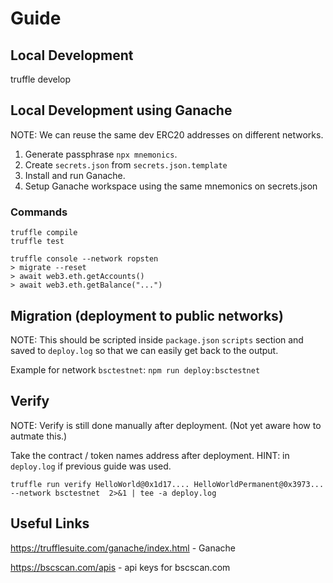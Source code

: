 # Guide

## Local Development

truffle develop

## Local Development using Ganache

NOTE: We can reuse the same dev ERC20 addresses on different networks.

1. Generate passphrase `npx mnemonics`.
1. Create `secrets.json` from `secrets.json.template`
1. Install and run Ganache.
1. Setup Ganache workspace using the same mnemonics on secrets.json

### Commands

    truffle compile
    truffle test

    truffle console --network ropsten
    > migrate --reset
    > await web3.eth.getAccounts()
    > await web3.eth.getBalance("...")

## Migration (deployment to public networks)

NOTE: This should be scripted inside `package.json` `scripts` section and saved to `deploy.log` so that we can easily get back to the output.

Example for network `bsctestnet`: `npm run deploy:bsctestnet`

## Verify

NOTE: Verify is still done manually after deployment. (Not yet aware how to autmate this.)

Take the contract / token names address after deployment. HINT: in `deploy.log` if previous guide was used.

    truffle run verify HelloWorld@0x1d17.... HelloWorldPermanent@0x3973... --network bsctestnet  2>&1 | tee -a deploy.log
    

## Useful Links

https://trufflesuite.com/ganache/index.html - Ganache

https://bscscan.com/apis - api keys for bscscan.com
